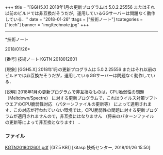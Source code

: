 ﻿+++
title = "[GGH5.X] 2018年1月の更新プログラムは 5.0.2.25556 またはそれ以前のビルドでは非互換だそうだが，運用しているGGサーバーは問題なく動作している．"
date = "2018-01-26"
ttags = ["技術ノート"]
tcategories = ["tech"]
banner = "img/technote.jpg"
+++

-----------------------------------------------------------------------------------------------------------------------------

*技術ノート

2018/01/26*


[番号]
技術ノート KGTN 2018012601

[現象]
[GGH5.X] 2018年1月の更新プログラムは 5.0.2.25556
またはそれ以前のビルドでは非互換だそうだが，運用しているGGサーバーは問題なく動作している．

[説明]
2018年1月の更新プログラムで非互換なものは，CPU脆弱性の問題
（Meltdown/Spectre）
に対する更新プログラムで，これはウイルス対策ソフトウエアのCPU脆弱性対応
（パターンファイルの更新等）
によって適用されます．この対応が行われていない環境では，CPU脆弱性の問題に対する更新プログラムが適用されませんので，非互換にはなりません
（将来のパターンファイルの更新等によって非互換となります） ．


### ファイル

 
 


[KGTN2018012601.pdf](http://techreport.kitasp.net/attachments/download/3966/KGTN2018012601.pdf)
 [(37.5 KB)] [kitasp 技術センター, 2018/01/26
15:50]


 


 

